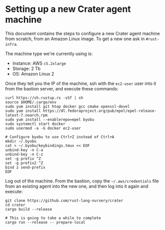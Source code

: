 # Setting up a new Crater agent machine

This document contains the steps to configure a new Crater agent machine from
scratch, from an Amazon Linux image. To get a new one ask in `#rust-infra`.

The machine type we're currently using is:

* Instance: AWS `c5.2xlarge`
* Storage: 2 Tb
* OS: Amazon Linux 2

Once they tell you the IP of the machine, ssh with the `ec2-user` user into it
from the bastion server, and execute these commands:

```
curl https://sh.rustup.rs -sSf | sh
source $HOME/.cargo/env
sudo yum install git htop docker gcc cmake openssl-devel
sudo yum install https://dl.fedoraproject.org/pub/epel/epel-release-latest-7.noarch.rpm
sudo yum install --enablerepo=epel byobu
sudo systemctl start docker
sudo usermod -a -G docker ec2-user

# Configure byobu to use Ctrl+Z instead of Ctrl+A
mkdir ~/.byobu
cat > ~/.byobu/keybindings.tmux << EOF
unbind-key -n C-a
unbind-key -n C-z
set -g prefix ^Z
set -g prefix2 ^Z
bind z send-prefix
EOF
```

Log out of the machine. From the bastion, copy the `~/.aws/credentials` file
from an existing agent into the new one, and then log into it again and
execute:

```
git clone https://github.com/rust-lang-nursery/crater
cd crater
cargo build --release

# This is going to take a while to complete
cargo run --release -- prepare-local
```
